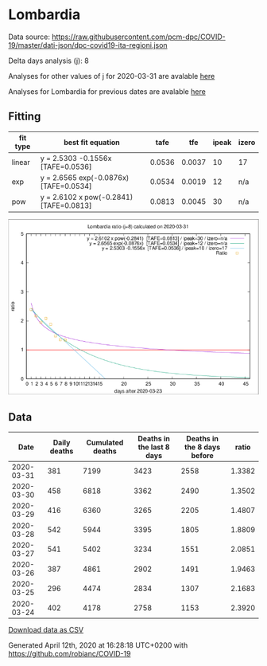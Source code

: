 # Lombardia

Data source: https://raw.githubusercontent.com/pcm-dpc/COVID-19/master/dati-json/dpc-covid19-ita-regioni.json

Delta days analysis (j): 8

Analyses for other values of j for 2020-03-31 are avalable [here](../README.md)

Analyses for Lombardia for previous dates are avalable [here](../../README.md)

## Fitting 
|fit type|best fit equation|tafe|tfe|ipeak|izero|
|-------|-----|--------|------|---|---|
|linear|y = 2.5303 -0.1556x  [TAFE=0.0536]|0.0536|0.0037|10|17|
|exp|y = 2.6565 exp(-0.0876x)  [TAFE=0.0534]|0.0534|0.0019|12|n/a|
|pow|y = 2.6102 x pow(-0.2841)  [TAFE=0.0813]|0.0813|0.0045|30|n/a|

![Plot](COVID-19_lombardia_j8_2020-03-31.png)

## Data
|Date|Daily deaths|Cumulated deaths|Deaths in the last 8 days|Deaths in the 8 days before|ratio|
|----|----------|-----------|-------|--------------------|-----|
|2020-03-31|381|7199|3423|2558|1.3382|
|2020-03-30|458|6818|3362|2490|1.3502|
|2020-03-29|416|6360|3265|2205|1.4807|
|2020-03-28|542|5944|3395|1805|1.8809|
|2020-03-27|541|5402|3234|1551|2.0851|
|2020-03-26|387|4861|2902|1491|1.9463|
|2020-03-25|296|4474|2834|1307|2.1683|
|2020-03-24|402|4178|2758|1153|2.3920|

[Download data as CSV](COVID-19_lombardia_j8_2020-03-31.csv)

Generated April 12th, 2020 at 16:28:18 UTC+0200 with https://github.com/robianc/COVID-19
